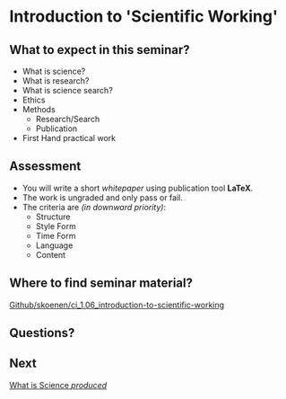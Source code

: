 # Introduction to 'Scientific Working'

## What to expect in this seminar?

- What is science?
- What is research?
- What is science search?
- Ethics
- Methods
  - Research/Search
  - Publication
- First Hand practical work

## Assessment

- You will write a short _whitepaper_ using publication tool **LaTeX**.
- The work is ungraded and only pass or fail.
- The criteria are _(in downward priority)_:
  - Structure
  - Style Form
  - Time Form
  - Language
  - Content

## Where to find seminar material?

<a href="https://github.com/skoenen/ci_1.06_introduction-to-scientific-working"
  target="_blank">Github/skoenen/ci_1.06_introduction-to-scientific-working</a>

## Questions?

## Next
[What is Science _produced_](L02_Where-is-science-produced.md)
